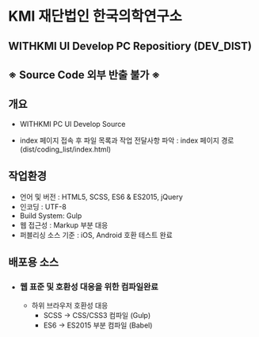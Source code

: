 # KMI 재단법인 한국의학연구소

## WITHKMI UI Develop PC Repositiory (DEV_DIST)

## ※ Source Code 외부 반출 불가 ※

## 개요

- WITHKMI PC UI Develop Source

- index 페이지 접속 후 파일 목록과 작업 전달사항 파악 : index 페이지 경로(dist/coding_list/index.html)

## 작업환경

- 언어 및 버전 : HTML5, SCSS, ES6 & ES2015, jQuery
- 인코딩 : UTF-8
- Build System: Gulp
- 웹 접근성 : Markup 부분 대응
- 퍼블리싱 소스 기준 : iOS, Android 호환 테스트 완료

## 배포용 소스

- ### 웹 표준 및 호환성 대응을 위한 컴파일완료
  - 하위 브라우저 호환성 대응
    - SCSS → CSS/CSS3 컴파일 (Gulp)
    - ES6 → ES2015 부분 컴파일 (Babel)
